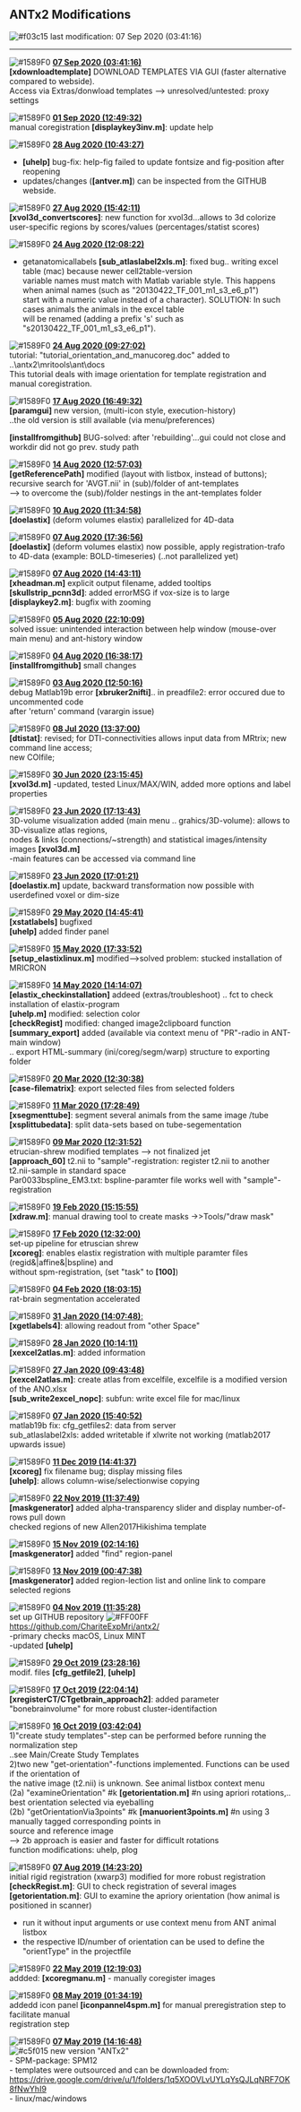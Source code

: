 ## **ANTx2 Modifications**
 ![#f03c15](https://via.placeholder.com/15/f03c15/000000?text=+) last modification:   07 Sep 2020 (03:41:16)  
    
------------------  
  ![#1589F0](https://via.placeholder.com/15/1589F0/000000?text=+)   <ins>**07 Sep 2020 (03:41:16)**</ins>  
  **[xdownloadtemplate]** DOWNLOAD TEMPLATES VIA GUI (faster alternative compared to webside).  
  Access via Extras/donwload templates  --> unresolved/untested: proxy settings   
<!---->
  ![#1589F0](https://via.placeholder.com/15/1589F0/000000?text=+)   <ins>**01 Sep 2020 (12:49:32)**</ins>  
  manual coregistration **[displaykey3inv.m]**: update help   
<!---->
  ![#1589F0](https://via.placeholder.com/15/1589F0/000000?text=+)   <ins>**28 Aug 2020 (10:43:27)**</ins>  
  - **[uhelp]** bug-fix: help-fig failed to update fontsize and fig-position after reopening    
  - updates/changes (**[antver.m]**) can be inspected from the GITHUB webside.      
<!---->
  ![#1589F0](https://via.placeholder.com/15/1589F0/000000?text=+)   <ins>**27 Aug 2020 (15:42:11)**</ins>  
  **[xvol3d_convertscores]**: new function for xvol3d...allows to 3d colorize user-specific regions by scores/values (percentages/statist scores)   
<!---->
  ![#1589F0](https://via.placeholder.com/15/1589F0/000000?text=+)   <ins>**24 Aug 2020 (12:08:22)**</ins>  
  - getanatomicallabels **[sub_atlaslabel2xls.m]**: fixed bug.. writing excel table (mac) because newer cell2table-version  
  variable names must match with Matlab variable style. This happens when animal names (such as "20130422_TF_001_m1_s3_e6_p1")  
  start with a numeric value instead of a character). SOLUTION: In such cases animals the animals in the excel table   
  will be renamed (adding a prefix 's' such as "s20130422_TF_001_m1_s3_e6_p1").  
<!---->
  ![#1589F0](https://via.placeholder.com/15/1589F0/000000?text=+)   <ins>**24 Aug 2020 (09:27:02)**</ins>  
  tutorial: "tutorial_orientation_and_manucoreg.doc" added to ..\antx2\mritools\ant\docs  
  This tutorial deals with image orientation for template registration and manual coregistration.  
<!---->
  ![#1589F0](https://via.placeholder.com/15/1589F0/000000?text=+)   <ins>**17 Aug 2020 (16:49:32)**</ins>  
  **[paramgui]** new version, (multi-icon style, execution-history)  
  ..the old version is still available (via menu/preferences)  
    
  **[installfromgithub]** BUG-solved:  after 'rebuilding'...gui could not close and workdir did not go prev. study path  
<!---->
  ![#1589F0](https://via.placeholder.com/15/1589F0/000000?text=+)   <ins>**14 Aug 2020 (12:57:03)**</ins>  
  **[getReferencePath]** modified (layout with listbox, instead of buttons); recursive search for 'AVGT.nii' in (sub)/folder of ant-templates  
   --> to overcome the (sub)/folder nestings in the ant-templates folder  
<!---->
  ![#1589F0](https://via.placeholder.com/15/1589F0/000000?text=+)   <ins>**10 Aug 2020 (11:34:58)**</ins>  
  **[doelastix]** (deform volumes elastix) parallelized for 4D-data  
<!---->
  ![#1589F0](https://via.placeholder.com/15/1589F0/000000?text=+)   <ins>**07 Aug 2020 (17:36:56)**</ins>  
  **[doelastix]** (deform volumes elastix) now possible, apply registration-trafo to 4D-data (example: BOLD-timeseries) (..not parallelized yet)  
<!---->
  ![#1589F0](https://via.placeholder.com/15/1589F0/000000?text=+)   <ins>**07 Aug 2020 (14:43:11)**</ins>  
  **[xheadman.m]** explicit output filename, added tooltips  
  **[skullstrip_pcnn3d]**: added errorMSG  if vox-size is to large  
  **[displaykey2.m]**: bugfix with zooming  
<!---->
  ![#1589F0](https://via.placeholder.com/15/1589F0/000000?text=+)   <ins>**05 Aug 2020 (22:10:09)**</ins>  
  solved issue: unintended interaction between help window (mouse-over main menu) and ant-history window   
<!---->
  ![#1589F0](https://via.placeholder.com/15/1589F0/000000?text=+)   <ins>**04 Aug 2020 (16:38:17)**</ins>  
  **[installfromgithub]** small changes  
<!---->
  ![#1589F0](https://via.placeholder.com/15/1589F0/000000?text=+)   <ins>**03 Aug 2020 (12:50:16)**</ins>  
  debug Matlab19b error **[xbruker2nifti]**.. in preadfile2: error occured due to uncommented code   
  after 'return' command (varargin issue)  
<!---->
  ![#1589F0](https://via.placeholder.com/15/1589F0/000000?text=+)   <ins>**08 Jul 2020 (13:37:00)**</ins>  
  **[dtistat]**: revised; for DTI-connectivities allows input data from MRtrix; new command line access;  
  new COIfile;    
<!---->
  ![#1589F0](https://via.placeholder.com/15/1589F0/000000?text=+)   <ins>**30 Jun 2020 (23:15:45)**</ins>  
  **[xvol3d.m]** -updated, tested Linux/MAX/WIN, added more options  and label properties  
<!---->
  ![#1589F0](https://via.placeholder.com/15/1589F0/000000?text=+)   <ins>**23 Jun 2020 (17:13:43)**</ins>  
  3D-volume visualization added (main menu .. grahics/3D-volume): allows to 3D-visualize atlas regions,  
  nodes & links (connections/~strength) and statistical images/intensity images **[xvol3d.m]**  
  -main features can be accessed via command line  
<!---->
  ![#1589F0](https://via.placeholder.com/15/1589F0/000000?text=+)   <ins>**23 Jun 2020 (17:01:21)**</ins>  
  **[doelastix.m]** update, backward transformation now possible with userdefined voxel or dim-size  
<!---->
  ![#1589F0](https://via.placeholder.com/15/1589F0/000000?text=+)   <ins>**29 May 2020 (14:45:41)**</ins>  
  **[xstatlabels]** bugfixed   
  **[uhelp]** added finder panel   
<!---->
  ![#1589F0](https://via.placeholder.com/15/1589F0/000000?text=+)   <ins>**15 May 2020 (17:33:52)**</ins>  
  **[setup_elastixlinux.m]** modified-->solved problem: stucked installation of MRICRON   
<!---->
  ![#1589F0](https://via.placeholder.com/15/1589F0/000000?text=+)   <ins>**14 May 2020 (14:14:07)**</ins>  
  **[elastix_checkinstallation]** addeed (extras/troubleshoot)  .. fct to check installation of elastix-program  
  **[uhelp.m]** modified: selection color    
  **[checkRegist]** modified: changed image2clipboard function   
  **[summary_export]** added (available via context menu of "PR"-radio in ANT-main window)   
  .. export HTML-summary (ini/coreg/segm/warp) structure to exporting folder  
<!---->
  ![#1589F0](https://via.placeholder.com/15/1589F0/000000?text=+)   <ins>**20 Mar 2020 (12:30:38)**</ins>  
  **[case-filematrix]**: export selected files from selected folders  
<!---->
  ![#1589F0](https://via.placeholder.com/15/1589F0/000000?text=+)   <ins>**11 Mar 2020 (17:28:49)**</ins>  
  **[xsegmenttube]**: segment several animals from the same image /tube  
  **[xsplittubedata]**: split data-sets based on tube-segementation  
<!---->
  ![#1589F0](https://via.placeholder.com/15/1589F0/000000?text=+)   <ins>**09 Mar 2020 (12:31:52)**</ins>  
  etrucian-shrew modified templates --> not finalized jet  
  **[approach_60]** t2.nii to "sample"-registration: register t2.nii to another t2.nii-sample in standard space  
  Par0033bspline_EM3.txt: bspline-paramter file works well with "sample"-registration  
<!---->
  ![#1589F0](https://via.placeholder.com/15/1589F0/000000?text=+)   <ins>**19 Feb 2020 (15:15:55)**</ins>  
  **[xdraw.m]**: manual drawing tool to create masks  ->>Tools/"draw mask"  
<!---->
  ![#1589F0](https://via.placeholder.com/15/1589F0/000000?text=+)   <ins>**17 Feb 2020 (12:32:00)**</ins>  
  set-up pipeline for etruscian shrew  
  **[xcoreg]**: enables elastix registration with multiple paramter files (regid&|affine&|bspline) and  
  without spm-registration, (set "task" to **[100]**)  
<!---->
  ![#1589F0](https://via.placeholder.com/15/1589F0/000000?text=+)   <ins>**04 Feb 2020 (18:03:15)**</ins>  
  rat-brain segmentation accelerated  
<!---->
  ![#1589F0](https://via.placeholder.com/15/1589F0/000000?text=+)   <ins>**31 Jan 2020 (14:07:48)**: </ins>  
  **[xgetlabels4]**: allowing readout from "other Space"  
<!---->
  ![#1589F0](https://via.placeholder.com/15/1589F0/000000?text=+)   <ins>**28 Jan 2020 (10:14:11)**</ins>  
  **[xexcel2atlas.m]**: added information  
<!---->
  ![#1589F0](https://via.placeholder.com/15/1589F0/000000?text=+)   <ins>**27 Jan 2020 (09:43:48)**</ins>  
  **[xexcel2atlas.m]**: create atlas from excelfile, excelfile is a modified version of the ANO.xlsx  
  **[sub_write2excel_nopc]**: subfun: write excel file for mac/linux  
<!---->
  ![#1589F0](https://via.placeholder.com/15/1589F0/000000?text=+)   <ins>**07 Jan 2020 (15:40:52)**</ins>  
  matlab19b fix: cfg_getfiles2: data from server  
  sub_atlaslabel2xls: added writetable if xlwrite not working (matlab2017 upwards issue)  
<!---->
  ![#1589F0](https://via.placeholder.com/15/1589F0/000000?text=+)   <ins>**11 Dec 2019 (14:41:37)**</ins>  
  **[xcoreg]** fix filename bug; display missing files  
  **[uhelp]**: allows column-wise/selectionwise copying   
<!---->
  ![#1589F0](https://via.placeholder.com/15/1589F0/000000?text=+)   <ins>**22 Nov 2019 (11:37:49)**</ins>  
  **[maskgenerator]** added alpha-transparency slider and display number-of-rows pull down  
  checked regions of new Allen2017Hikishima template  
<!---->
  ![#1589F0](https://via.placeholder.com/15/1589F0/000000?text=+)   <ins>**15 Nov 2019 (02:14:16)**</ins>  
  **[maskgenerator]** added "find" region-panel  
<!---->
  ![#1589F0](https://via.placeholder.com/15/1589F0/000000?text=+)   <ins>**13 Nov 2019 (00:47:38)**</ins>  
  **[maskgenerator]** added region-lection list and online link to compare selected regions  
<!---->
  ![#1589F0](https://via.placeholder.com/15/1589F0/000000?text=+)   <ins>**04 Nov 2019 (11:35:28)**</ins>  
  set up GITHUB repository ![#FF00FF](https://via.placeholder.com/15/FF00FF/000000?text=+)  https://github.com/ChariteExpMri/antx2/  
  -primary checks macOS, Linux MINT  
  -updated **[uhelp]**  
<!---->
  ![#1589F0](https://via.placeholder.com/15/1589F0/000000?text=+)   <ins>**29 Oct 2019 (23:28:16)**</ins>  
   modif. files **[cfg_getfile2]**, **[uhelp]**  
<!---->
  ![#1589F0](https://via.placeholder.com/15/1589F0/000000?text=+)   <ins>**17 Oct 2019 (22:04:14)**</ins>  
  **[xregisterCT/CTgetbrain_approach2]**: added parameter "bonebrainvolume" for more robust cluster-identifaction  
<!---->
  ![#1589F0](https://via.placeholder.com/15/1589F0/000000?text=+)   <ins>**16 Oct 2019 (03:42:04)**</ins>  
   1)"create study templates"-step can be performed before running the normalization step  
     ..see Main/Create Study Templates  
   2)two new "get-orientation"-functions implemented. Functions can be used if the orientation of   
     the native image (t2.nii) is unknown. See animal listbox context menu   
     (2a) "examineOrientation"       #k **[getorientation.m]** #n using apriori rotations,..   
          best orientation selected via eyeballing  
     (2b) "getOrientationVia3points" #k **[manuorient3points.m]** #n using 3 manually tagged corresponding points in  
          source and reference image  
      --> 2b approach is easier and faster  for difficult rotations  
  function modifications: uhelp, plog  
<!---->
  ![#1589F0](https://via.placeholder.com/15/1589F0/000000?text=+)   <ins>**07 Aug 2019 (14:23:20)**</ins>  
  initial rigid registration (xwarp3) modified for more robust registration  
  **[checkRegist.m]**:     GUI to check registration of several images  
  **[getorientation.m]**: GUI to examine the apriory orientation (how animal is positioned in scanner)  
   - run it without input arguments or use context menu from ANT animal listbox  
   - the respective ID/number of orientation can be used to define the "orientType" in the projectfile   
<!---->
  ![#1589F0](https://via.placeholder.com/15/1589F0/000000?text=+)   <ins>**22 May 2019 (12:19:03)**</ins>  
   addded: **[xcoregmanu.m]** - manually coregister images   
<!---->
  ![#1589F0](https://via.placeholder.com/15/1589F0/000000?text=+)   <ins>**08 May 2019 (01:34:19)**</ins>  
   addedd icon panel **[iconpannel4spm.m]** for manual preregistration step to facilitate manual  
   registration step  
<!---->
  ![#1589F0](https://via.placeholder.com/15/1589F0/000000?text=+)   <ins>**07 May 2019 (14:16:48)**</ins>  
  ![#c5f015](https://via.placeholder.com/15/c5f015/000000?text=+)  new version "ANTx2"  
     - SPM-package: SPM12  
     - templates were outsourced and can be downloaded from:  
       https://drive.google.com/drive/u/1/folders/1q5XOOVLvUYLqYsQJLqNRF7OK8fNwYhI9  
     - linux/mac/windows  
<!---->
